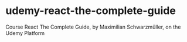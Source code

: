 # udemy-react-the-complete-guide
Course React The Complete Guide, by Maximilian Schwarzmüller, on the Udemy Platform
